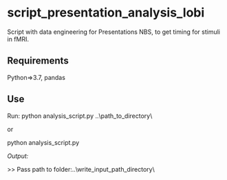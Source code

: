 # script_presentation_analysis_lobi
Script with data engineering for Presentations NBS, to get timing for stimuli in fMRI.

## Requirements
Python=>3.7, pandas

## Use

Run:
python analysis_script.py ..\path_to_directory\

or 

python analysis_script.py

*Output:*

\>> Pass path to folder:..\write_input_path_directory\

